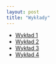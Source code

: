 ```yaml
---
layout: post
title: "Wykłady"
---
```


- [Wykład 1](lectures/msi_lecture_2.pdf)
- [Wykład 2](lectures/msi_lecture_3.pdf)
- [Wykład 3](lectures/msi_lecture_4.pdf)
- [Wykład 4](lectures/msi_lecture_5.pdf)
